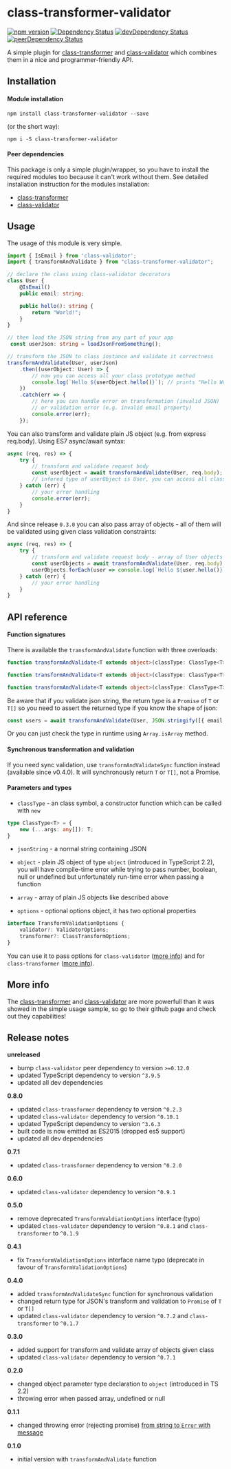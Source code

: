# class-transformer-validator

[![npm version](https://badge.fury.io/js/class-transformer-validator.svg)](https://badge.fury.io/js/class-transformer-validator)
[![Dependency Status](https://david-dm.org/19majkel94/class-transformer-validator.svg)](https://david-dm.org/19majkel94/class-transformer-validator)
[![devDependency Status](https://david-dm.org/19majkel94/class-transformer-validator/dev-status.svg)](https://david-dm.org/19majkel94/class-transformer-validator#info=devDependencies)
[![peerDependency Status](https://david-dm.org/19majkel94/class-transformer-validator/peer-status.svg)](https://david-dm.org/19majkel94/class-transformer-validator#info=devDependencies)

A simple plugin for [class-transformer](https://github.com/pleerock/class-transformer) and [class-validator](https://github.com/pleerock/class-validator) which combines them in a nice and programmer-friendly API.

## Installation

#### Module installation

`npm install class-transformer-validator --save`

(or the short way):

`npm i -S class-transformer-validator`

#### Peer dependencies

This package is only a simple plugin/wrapper, so you have to install the required modules too because it can't work without them. See detailed installation instruction for the modules installation:

- [class-transformer](https://github.com/pleerock/class-transformer#installation)
- [class-validator](https://github.com/pleerock/class-validator#installation)

## Usage

The usage of this module is very simple.

```ts
import { IsEmail } from 'class-validator';
import { transformAndValidate } from "class-transformer-validator";

// declare the class using class-validator decorators
class User {
    @IsEmail()
    public email: string;

    public hello(): string {
        return "World!";
    }
}

// then load the JSON string from any part of your app
 const userJson: string = loadJsonFromSomething();

// transform the JSON to class instance and validate it correctness
transformAndValidate(User, userJson)
    .then((userObject: User) => {
        // now you can access all your class prototype method
        console.log(`Hello ${userObject.hello()}`); // prints "Hello World!" on console
    })
    .catch(err => {
        // here you can handle error on transformation (invalid JSON)
        // or validation error (e.g. invalid email property)
        console.error(err);
    });
```
You can also transform and validate plain JS object (e.g. from express req.body). Using ES7 async/await syntax:
```ts
async (req, res) => {
    try {
        // transform and validate request body
        const userObject = await transformAndValidate(User, req.body);
        // infered type of userObject is User, you can access all class prototype properties and methods
    } catch (err) {
        // your error handling
        console.error(err);
    }
}
```
And since release `0.3.0` you can also pass array of objects - all of them will be validated using given class validation constraints:
```ts
async (req, res) => {
    try {
        // transform and validate request body - array of User objects
        const userObjects = await transformAndValidate(User, req.body);
        userObjects.forEach(user => console.log(`Hello ${user.hello()}`));
    } catch (err) {
        // your error handling
    }
}
```

## API reference

#### Function signatures

There is available the `transformAndValidate` function with three overloads:
```ts
function transformAndValidate<T extends object>(classType: ClassType<T>, jsonString: string, options?: TransformValidationOptions): Promise<T|T[]>;
```

```ts
function transformAndValidate<T extends object>(classType: ClassType<T>, object: object, options?: TransformValidationOptions): Promise<T>;
```

```ts
function transformAndValidate<T extends object>(classType: ClassType<T>, array: object[], options?: TransformValidationOptions): Promise<T[]>;
```

Be aware that if you validate json string, the return type is a `Promise` of `T` or `T[]` so you need to assert the returned type if you know the shape of json:
```ts
const users = await transformAndValidate(User, JSON.stringify([{ email: "test@test.test" }])) as User[];
```
Or you can just check the type in runtime using `Array.isArray` method.

#### Synchronous transformation and validation

If you need sync validation, use `transformAndValidateSync` function instead (available since v0.4.0). It will synchronously return `T` or `T[]`, not a Promise.

#### Parameters and types

- `classType` - an class symbol, a constructor function which can be called with `new`
```ts
type ClassType<T> = { 
    new (...args: any[]): T;
}
```
- `jsonString` - a normal string containing JSON

- `object` - plain JS object of type `object` (introduced in TypeScript 2.2), you will have compile-time error while trying to pass number, boolean, null or undefined but unfortunately run-time error when passing a function

- `array` - array of plain JS objects like described above

- `options` - optional options object, it has two optional properties
```ts
interface TransformValidationOptions {
    validator?: ValidatorOptions;
    transformer?: ClassTransformOptions;
}
```
You can use it to pass options for `class-validator` ([more info](https://github.com/pleerock/class-validator/blob/master/src/validation/ValidatorOptions.ts)) and for `class-transformer` ([more info](https://github.com/pleerock/class-transformer/blob/master/src/ClassTransformOptions.ts)).

## More info

The [class-transformer](https://github.com/pleerock/class-transformer) and [class-validator](https://github.com/pleerock/class-validator) are more powerfull than it was showed in the simple usage sample, so go to their github page and check out they capabilities!

## Release notes

**unreleased**

* bump `class-validator` peer dependency to version `>=0.12.0`
* updated TypeScript dependency to version `^3.9.5`
* updated all dev dependencies

**0.8.0**

* updated `class-transformer` dependency to version `^0.2.3`
* updated `class-validator` dependency to version `^0.10.1`
* updated TypeScript dependency to version `^3.6.3`
* built code is now emitted as ES2015 (dropped es5 support)
* updated all dev dependencies

**0.7.1**
* updated `class-transformer` dependency to version `^0.2.0`

**0.6.0**
* updated `class-validator` dependency to version `^0.9.1`

**0.5.0**
* remove deprecated `TransformValdiationOptions` interface (typo)
* updated `class-validator` dependency to version `^0.8.1` and `class-transformer` to `^0.1.9`

**0.4.1**
* fix `TransformValdiationOptions` interface name typo (deprecate in favour of `TransformValidationOptions`)

**0.4.0**

* added `transformAndValidateSync` function for synchronous validation
* changed return type for JSON's transform and validation to `Promise` of `T` or `T[]`
* updated `class-validator` dependency to version `^0.7.2` and `class-transformer` to `^0.1.7`

**0.3.0**

* added support for transform and validate array of objects given class
* updated `class-validator` dependency to version `^0.7.1`

**0.2.0**

* changed object parameter type declaration to `object` (introduced in TS 2.2)
* throwing error when passed array, undefined or null

**0.1.1**

* changed throwing error (rejecting promise) [from string to `Error` with message](https://github.com/19majkel94/class-transformer-validator/commit/e0ed33f9f8feb58d52bfdbc78f8150cdfd0ebe77#diff-f41e9d04a45c83f3b6f6e630f10117feR39)

**0.1.0**

* initial version with `transformAndValidate` function
